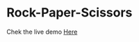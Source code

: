 # Rock-Paper-Scissors
Chek the live demo [Here](https://marcyannick1.github.io/Rock-Paper-Scissors/)
